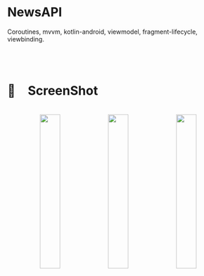 # NewsAPI
Coroutines, mvvm, kotlin-android, viewmodel, fragment-lifecycle, viewbinding.

<br/>
<br/>

# 🔖　ScreenShot
<br/>

<div align=center>
  <image src="https://user-images.githubusercontent.com/61239577/218185556-e04e6e03-5505-40c6-91b2-bbbcff94f242.png" width="30%"></image>
  <image src="https://user-images.githubusercontent.com/61239577/218185567-8cc4b064-a776-4dbd-b841-2bee688b6e5a.png" width="30%"></image>
  <image src="https://user-images.githubusercontent.com/61239577/218185569-dab2e7dd-dd95-4c92-b897-7532de908192.png" width="30%"></image>
</div>

<br/>
